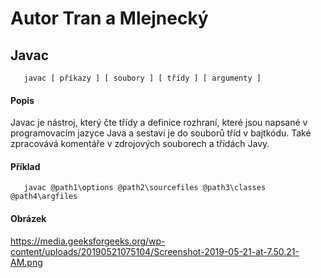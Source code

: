 # Autor Tran a Mlejnecký

## Javac
```
   javac [ příkazy ] [ soubory ] [ třídy ] [ argumenty ]
```

#### Popis
Javac je nástroj, který čte třídy a definice rozhraní, které jsou napsané v programovacím jazyce Java a sestaví je do souborů tříd v bajtkódu. Také zpracovává komentáře v zdrojových souborech a třídách Javy.

#### Příklad
```
   javac @path1\options @path2\sourcefiles @path3\classes @path4\argfiles
```

#### Obrázek

https://media.geeksforgeeks.org/wp-content/uploads/20190521075104/Screenshot-2019-05-21-at-7.50.21-AM.png

